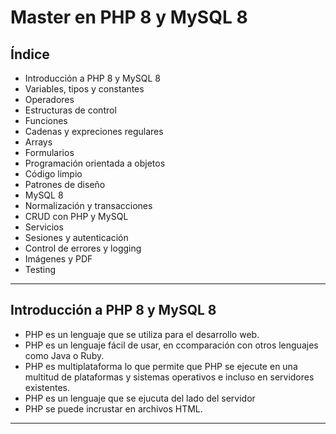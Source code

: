 # Master en PHP 8 y MySQL 8
## Índice 
- Introducción a PHP 8 y MySQL 8
- Variables, tipos y constantes
- Operadores
- Estructuras de control
-  Funciones
-  Cadenas y expreciones regulares
-  Arrays
-  Formularios
-  Programación orientada a objetos
-  Código limpio
-  Patrones de diseño
-  MySQL 8
-  Normalización y transacciones
-  CRUD con PHP y MySQL
-  Servicios
-  Sesiones y autenticación
-  Control de errores y logging
-  Imágenes y PDF
-  Testing

***  
## Introducción a PHP 8 y MySQL 8
- PHP es un lenguaje que se utiliza para el desarrollo web.
- PHP es un lenguaje fácil de usar, en ccomparación con otros lenguajes como Java o Ruby.
- PHP es multiplataforma lo que permite que PHP se ejecute en una multitud de plataformas y sistemas operativos e incluso en servidores existentes.
- PHP es un lenguaje que se ejucuta del lado del servidor
- PHP se puede incrustar en archivos HTML.

***
##
